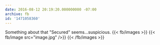 ```yaml
---
date: 2016-08-12 20:19:20.000000000 -07:00
archive: fb
id: '1471058360'
---
```


Something about that "Secured" seems…suspicious.
{{< fb/images >}}
{{< fb/image src="image.jpg" />}}
{{< /fb/images >}}

